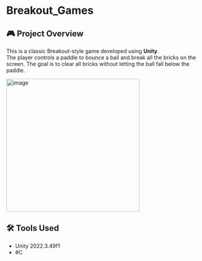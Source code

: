 # Breakout_Games

## 🎮 Project Overview
This is a classic Breakout-style game developed using **Unity**.  
The player controls a paddle to bounce a ball and break all the bricks on the screen. The goal is to clear all bricks without letting the ball fall below the paddle.


<img width="352" alt="image" src="https://github.com/user-attachments/assets/e3c22b03-e2da-4ae7-b0fa-33c59113f6bc" />


## 🛠️ Tools Used
- Unity 2022.3.49f1 
- #C   

